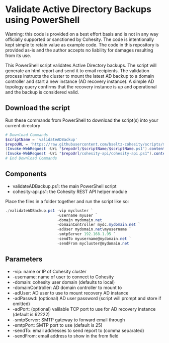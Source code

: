 # Validate Active Directory Backups using PowerShell

Warning: this code is provided on a best effort basis and is not in any way officially supported or sanctioned by Cohesity. The code is intentionally kept simple to retain value as example code. The code in this repository is provided as-is and the author accepts no liability for damages resulting from its use.

This PowerShell script validates Active Directory backups. The script will generate an html report and send it to email recipients. The validation process instructs the cluster to mount the latest AD backup to a domain controller and start a new instance (AD recovery instance). A simple AD topology query confirms that the recovery instance is up and operational and the backup is considered valid.

## Download the script

Run these commands from PowerShell to download the script(s) into your current directory

```powershell
# Download Commands
$scriptName = 'validateADBackup'
$repoURL = 'https://raw.githubusercontent.com/bseltz-cohesity/scripts/master/powershell'
(Invoke-WebRequest -Uri "$repoUrl/$scriptName/$scriptName.ps1").content | Out-File "$scriptName.ps1"; (Get-Content "$scriptName.ps1") | Set-Content "$scriptName.ps1"
(Invoke-WebRequest -Uri "$repoUrl/cohesity-api/cohesity-api.ps1").content | Out-File cohesity-api.ps1; (Get-Content cohesity-api.ps1) | Set-Content cohesity-api.ps1
# End Download Commands
```

## Components

* validateADBackup.ps1: the main PowerShell script
* cohesity-api.ps1: the Cohesity REST API helper module

Place the files in a folder together and run the script like so:

```powershell
./validateADBackup.ps1 -vip mycluster `
                       -username myuser `
                       -domain mydomain.net
                       -domainController mydc.mydomain.net `
                       -adUser mydomain.net\myusername `
                       -smtpServer 192.168.1.95 `
                       -sendTo myusername@mydomain.net `
                       -sendFrom mycluster@mydomain.net
```

## Parameters

* -vip: name or IP of Cohesity cluster
* -username: name of user to connect to Cohesity
* -domain: cohesity user domain (defaults to local)
* -domainController: AD domain controller to mount to
* -adUser: AD user to use to mount recovery AD instance
* -adPasswd: (optional) AD user password (script will prompt and store if omitted)
* -adPort: (optional) valilable TCP port to use for AD recovery instance (default is 62222)
* -smtpServer: SMTP gateway to forward email through
* -smtpPort: SMTP port to use (default is 25)
* -sendTo: email addresses to send report to (comma separated)
* -sendFrom: email address to show in the from field
